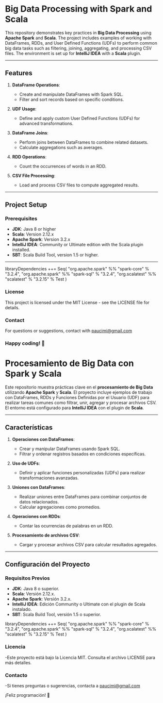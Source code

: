 # Big Data Processing with Spark and Scala

This repository demonstrates key practices in **Big Data Processing** using **Apache Spark** and **Scala**. The project includes examples of working with DataFrames, RDDs, and User Defined Functions (UDFs) to perform common big data tasks such as filtering, joining, aggregating, and processing CSV files. The environment is set up for **IntelliJ IDEA** with a **Scala** plugin.

---

## **Features**
1. **DataFrame Operations**:
   - Create and manipulate DataFrames with Spark SQL.
   - Filter and sort records based on specific conditions.

2. **UDF Usage**:
   - Define and apply custom User Defined Functions (UDFs) for advanced transformations.

3. **DataFrame Joins**:
   - Perform joins between DataFrames to combine related datasets.
   - Calculate aggregations such as averages.

4. **RDD Operations**:
   - Count the occurrences of words in an RDD.

5. **CSV File Processing**:
   - Load and process CSV files to compute aggregated results.

---

## **Project Setup**

### **Prerequisites**
- **JDK**: Java 8 or higher
- **Scala**: Version 2.12.x
- **Apache Spark**: Version 3.2.x
- **IntelliJ IDEA**: Community or Ultimate edition with the Scala plugin installed.
- **SBT**: Scala Build Tool, version 1.5 or higher.

---

libraryDependencies ++= Seq(
  "org.apache.spark" %% "spark-core" % "3.2.4",
  "org.apache.spark" %% "spark-sql" % "3.2.4",
  "org.scalatest" %% "scalatest" % "3.2.15" % Test
)
### **License**
This project is licensed under the MIT License - see the LICENSE file for details.

### **Contact**
For questions or suggestions, contact with paucimi@gmail.com

### **Happy coding! 🚀**

# Procesamiento de Big Data con Spark y Scala

Este repositorio muestra prácticas clave en el **procesamiento de Big Data** utilizando **Apache Spark** y **Scala**. El proyecto incluye ejemplos de trabajo con DataFrames, RDDs y Funciones Definidas por el Usuario (UDF) para realizar tareas comunes como filtrar, unir, agregar y procesar archivos CSV. El entorno está configurado para **IntelliJ IDEA** con el plugin de **Scala**.

---

## **Características**
1. **Operaciones con DataFrames**:
   - Crear y manipular DataFrames usando Spark SQL.
   - Filtrar y ordenar registros basados en condiciones específicas.

2. **Uso de UDFs**:
   - Definir y aplicar funciones personalizadas (UDFs) para realizar transformaciones avanzadas.

3. **Uniones con DataFrames**:
   - Realizar uniones entre DataFrames para combinar conjuntos de datos relacionados.
   - Calcular agregaciones como promedios.

4. **Operaciones con RDDs**:
   - Contar las ocurrencias de palabras en un RDD.

5. **Procesamiento de archivos CSV**:
   - Cargar y procesar archivos CSV para calcular resultados agregados.
---

## **Configuración del Proyecto**

### **Requisitos Previos**
- **JDK**: Java 8 o superior.
- **Scala**: Versión 2.12.x.
- **Apache Spark**: Versión 3.2.x.
- **IntelliJ IDEA**: Edición Community o Ultimate con el plugin de Scala instalado.
- **SBT**: Scala Build Tool, versión 1.5 o superior.

libraryDependencies ++= Seq(
  "org.apache.spark" %% "spark-core" % "3.2.4",
  "org.apache.spark" %% "spark-sql" % "3.2.4",
  "org.scalatest" %% "scalatest" % "3.2.15" % Test
)


### Licencia
-Este proyecto está bajo la Licencia MIT. Consulta el archivo LICENSE para más detalles.

### Contacto
-Si tienes preguntas o sugerencias, contacta a paucimi@gmail.com

¡Feliz programación! 🚀
